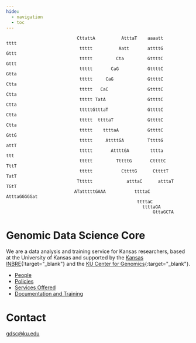 ```yaml
---
hide:
  - navigation
  - toc
---
```


```
                           CttattA          AtttaT    aaaatt                 tttt
                            ttttt          Aatt       attttG                 Gttt
                            ttttt         Cta         GttttC                 Gttt
                            ttttt       CaG           GttttC                 Gtta
                            ttttt     CaG             GttttC                 Ctta
                            ttttt   CaC               GttttC                 Ctta
                            ttttt TatA                GttttC                 Ctta
                            tttttGtttaT               GttttC                 Ctta
                            ttttt  ttttaT             GttttC                 Ctta
                            ttttt    ttttaA           GttttC                 GttG
                            ttttt     AttttGA         TttttG                 attT
                            ttttt       AttttGA        tttta                 ttt
                            ttttt         TttttG       CttttC               TttT
                            ttttt           CttttG      CttttT             TatT
                           Tttttt             atttaC      atttaT         TGtT
                          ATatttttGAAA           ttttaC       AtttaGGGGGat
                                                  ttttaC
                                                    ttttaGA
                                                        GttaGCTA
```


# Genomic Data Science Core
We are a data analysis and training service for Kansas researchers, based at the University of Kansas and supported by the [Kansas INBRE](https://k-inbre.org){:target="\_blank"} and the [KU Center for Genomics](https://genomics.ku.edu){:target="\_blank"}.

* [People](people.md)
* [Policies](policies.md)
* [Services Offered](services.md)
* [Documentation and Training](documentation/)

# Contact

[gdsc@ku.edu](mailto:gdsc@ku.edu)
